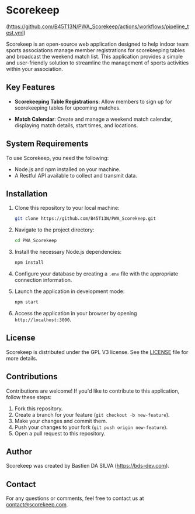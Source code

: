 # Scorekeep

(https://github.com/B45T13N/PWA_Scorekeep/actions/workflows/pipeline_test.yml)

Scorekeep is an open-source web application designed to help indoor team sports associations manage member registrations for scorekeeping tables and broadcast the weekend match list. This application provides a simple and user-friendly solution to streamline the management of sports activities within your association.

## Key Features

- **Scorekeeping Table Registrations**: Allow members to sign up for scorekeeping tables for upcoming matches.

- **Match Calendar**: Create and manage a weekend match calendar, displaying match details, start times, and locations.

## System Requirements

To use Scorekeep, you need the following:

- Node.js and npm installed on your machine.
- A Restful API available to collect and transmit data.

## Installation

1. Clone this repository to your local machine:

   ```bash
   git clone https://github.com/B45T13N/PWA_Scorekeep.git
   ```

2. Navigate to the project directory:

   ```bash
   cd PWA_Scorekeep
   ```

3. Install the necessary Node.js dependencies:

   ```bash
   npm install
   ```

4. Configure your database by creating a `.env` file with the appropriate connection information.

5. Launch the application in development mode:

   ```bash
   npm start
   ```

6. Access the application in your browser by opening `http://localhost:3000`.

## License

Scorekeep is distributed under the GPL V3 license. See the [LICENSE](LICENSE) file for more details.

## Contributions

Contributions are welcome! If you'd like to contribute to this application, follow these steps:

1. Fork this repository.
2. Create a branch for your feature (`git checkout -b new-feature`).
3. Make your changes and commit them.
4. Push your changes to your fork (`git push origin new-feature`).
5. Open a pull request to this repository.

## Author

Scorekeep was created by Bastien DA SILVA (https://bds-dev.com).

## Contact

For any questions or comments, feel free to contact us at [contact@scorekeep.com](mailto:contact@scorekeep.com).
